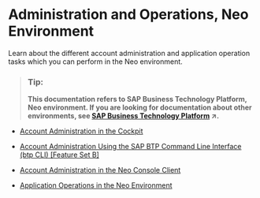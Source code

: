 <!-- loio44bfcfbca3684f0eb716ae661c36eef6 -->

# Administration and Operations, Neo Environment

Learn about the different account administration and application operation tasks which you can perform in the Neo environment.

> ### Tip:  
> **This documentation refers to SAP Business Technology Platform, Neo environment. If you are looking for documentation about other environments, see [SAP Business Technology Platform](https://help.sap.com/viewer/65de2977205c403bbc107264b8eccf4b/Cloud/en-US/6a2c1ab5a31b4ed9a2ce17a5329e1dd8.html "SAP Business Technology Platform (SAP BTP) is an integrated offering comprised of four technology portfolios: database and data management, application development and integration, analytics, and intelligent technologies. The platform offers users the ability to turn data into business value, compose end-to-end business processes, and build and extend SAP applications quickly.") :arrow_upper_right:.**

-   [Account Administration in the Cockpit](account-administration-in-the-cockpit-71eaba1.md)
-   [Account Administration Using the SAP BTP Command Line Interface \(btp CLI\) \[Feature Set B\]](account-administration-using-the-sap-btp-command-line-interface-btp-cli-feature-set-7c6df2d.md)

-   [Account Administration in the Neo Console Client](account-administration-in-the-neo-console-client-cd13d6a.md)
-   [Application Operations in the Neo Environment](application-operations-in-the-neo-environment-0c6513e.md)

